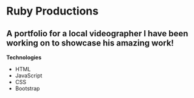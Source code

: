 # Ruby Productions

## A portfolio for a local videographer I have been working on to showcase his amazing work!  


**Technologies**

- HTML
- JavaScript 
- CSS 
- Bootstrap
